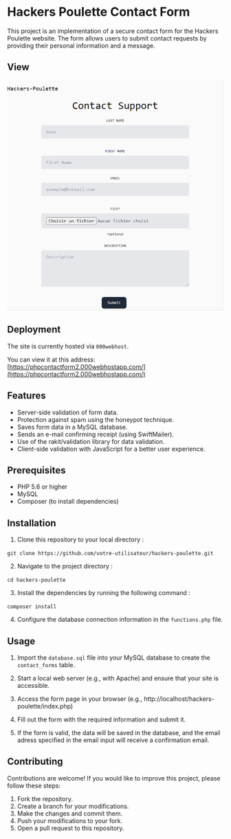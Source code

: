 # Hackers Poulette Contact Form

This project is an implementation of a secure contact form for the Hackers Poulette website. The form allows users to submit contact requests by providing their personal information and a message.

## View

![view.png](view.png)

## Deployment 

The site is currently hosted via `000webhost`.

You can view it at this address: [https://phpcontactform2.000webhostapp.com/](https://phpcontactform2.000webhostapp.com/)

## Features

- Server-side validation of form data.
- Protection against spam using the honeypot technique.
- Saves form data in a MySQL database.
- Sends an e-mail confirming receipt (using SwiftMailer).
- Use of the rakit/validation library for data validation.
- Client-side validation with JavaScript for a better user experience.
  
## Prerequisites

- PHP 5.6 or higher
- MySQL
- Composer (to install dependencies)

## Installation

1. Clone this repository to your local directory :

`git clone https://github.com/votre-utilisateur/hackers-poulette.git`

2. Navigate to the project directory :

`cd hackers-poulette`

3. Install the dependencies by running the following command :

`composer install`

4. Configure the database connection information in the `functions.php` file.

## Usage

1. Import the `database.sql` file into your MySQL database to create the `contact_forms` table.

2. Start a local web server (e.g., with Apache) and ensure that your site is accessible.

3. Access the form page in your browser (e.g., http://localhost/hackers-poulette/index.php)

4. Fill out the form with the required information and submit it.

5. If the form is valid, the data will be saved in the database, and the email adress specified in the email input will receive a confirmation email.

## Contributing

Contributions are welcome! If you would like to improve this project, please follow these steps:

1. Fork the repository.
2. Create a branch for your modifications.
3. Make the changes and commit them.
4. Push your modifications to your fork.
5. Open a pull request to this repository.
